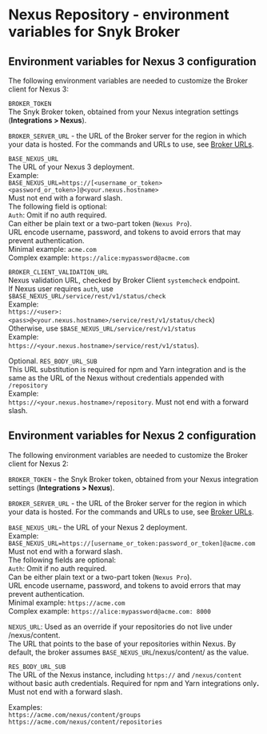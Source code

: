 # Nexus Repository - environment variables for Snyk Broker

## Environment variables for Nexus 3 configuration

The following environment variables are needed to customize the Broker client for Nexus 3:

`BROKER_TOKEN`\
The Snyk Broker token, obtained from your Nexus integration settings (**Integrations > Nexus**).

`BROKER_SERVER_URL` - the URL of the Broker server for the region in which your data is hosted. For the commands and URLs to use, see [Broker URLs](../../../../../../snyk-data-and-governance/regional-hosting-and-data-residency.md#broker-server-urls).

`BASE_NEXUS_URL`\
The URL of your Nexus 3 deployment.\
Example:\
`BASE_NEXUS_URL=https://[<username_or_token><password_or_token>]@<your.nexus.hostname>`\
Must not end with a forward slash.\
The following field is optional:\
`Auth`: Omit if no auth required.\
Can either be plain text or a two-part token (`Nexus Pro`).\
URL encode username, password, and tokens to avoid errors that may prevent authentication.\
Minimal example: `acme.com`\
Complex example: `https://alice:mypassword@acme.com`

`BROKER_CLIENT_VALIDATION_URL`\
Nexus validation URL, checked by Broker Client `systemcheck` endpoint.\
If Nexus user requires `auth`, use `$BASE_NEXUS_URL/service/rest/v1/status/check`\
Example:\
`https://<user>:<pass>@<your.nexus.hostname>/service/rest/v1/status/check`)\
Otherwise, use `$BASE_NEXUS_URL/service/rest/v1/status`\
Example:\
`https://<your.nexus.hostname>/service/rest/v1/status`).

Optional. `RES_BODY_URL_SUB`\
This URL substitution is required for npm and Yarn integration and is the same as the URL of the Nexus without credentials appended with `/repository`\
Example:\
`https://<your.nexus.hostname>/repository`. Must not end with a forward slash.

## Environment variables for Nexus 2 configuration

The following environment variables are needed to customize the Broker client for Nexus 2:

`BROKER_TOKEN` - the Snyk Broker token, obtained from your Nexus integration settings (**Integrations > Nexus**).

`BROKER_SERVER_URL` - the URL of the Broker server for the region in which your data is hosted. For the commands and URLs to use, see [Broker URLs](../../../../../../snyk-data-and-governance/regional-hosting-and-data-residency.md#broker-server-urls).

`BASE_NEXUS_URL`- the URL of your Nexus 2 deployment.\
Example:\
`BASE_NEXUS_URL=https://[username_or_token:password_or_token]@acme.com`\
Must not end with a forward slash.\
The following fields are optional:\
`Auth`: Omit if no auth required.\
Can be either plain text or a two-part token (`Nexus Pro`).\
URL encode username, password, and tokens to avoid errors that may prevent authentication.\
Minimal example: `https://acme.com`\
Complex example: `https://alice:mypassword@acme.com: 8000`

`NEXUS_URL`: Used as an override if your repositories do not live under /nexus/content.\
The URL that points to the base of your repositories within Nexus. By default, the broker assumes `BASE_NEXUS_URL`/nexus/content/ as the value.

`RES_BODY_URL_SUB`\
The URL of the Nexus instance, including `https://` and `/nexus/content` without basic auth credentials. Required for npm and Yarn integrations onl&#x79;**.** Must not end with a forward slash.

Examples:\
`https://acme.com/nexus/content/groups`\
`https://acme.com/nexus/content/repositories`
